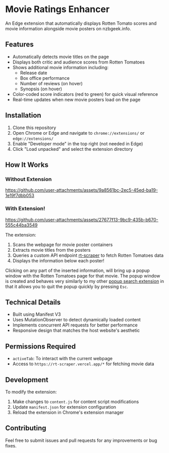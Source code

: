 # Movie Ratings Enhancer

An Edge extension that automatically displays Rotten Tomato scores and movie
information alongside movie posters on nzbgeek.info.

## Features

- Automatically detects movie titles on the page
- Displays both critic and audience scores from Rotten Tomatoes
- Shows additional movie information including:
  - Release date
  - Box office performance
  - Number of reviews (on hover)
  - Synopsis (on hover)
- Color-coded score indicators (red to green) for quick visual reference
- Real-time updates when new movie posters load on the page

## Installation

1. Clone this repository
2. Open Chrome or Edge and navigate to `chrome://extensions/` or `edge://extensions/`
3. Enable "Developer mode" in the top right (not needed in Edge)
4. Click "Load unpacked" and select the extension directory

## How It Works

### Without Extension
https://github.com/user-attachments/assets/9a8561bc-2ec5-45ed-ba19-1e19f7dbb053


### With Extension!
https://github.com/user-attachments/assets/27677f13-9bc9-435b-b670-555c44ba3549

The extension:

1. Scans the webpage for movie poster containers
2. Extracts movie titles from the posters
3. Queries a custom API endpoint [rt-scraper](https://github.com/agustinfitipaldi/rt-scraper) to fetch Rotten Tomatoes data
4. Displays the information below each poster!

Clicking on any part of the inserted information, will bring up a popup window with
the Rotten Tomatoes page for that movie. The popup window is created and behaves very
similarly to my other [popup search extension](https://github.com/agustinfitipaldi/popup-search) in that it allows you to
quit the popup quickly by pressing `Esc`.

## Technical Details

- Built using Manifest V3
- Uses MutationObserver to detect dynamically loaded content
- Implements concurrent API requests for better performance
- Responsive design that matches the host website's aesthetic

## Permissions Required

- `activeTab`: To interact with the current webpage
- Access to `https://rt-scraper.vercel.app/*` for fetching movie data

## Development

To modify the extension:

1. Make changes to `content.js` for content script modifications
2. Update `manifest.json` for extension configuration
3. Reload the extension in Chrome's extension manager

## Contributing

Feel free to submit issues and pull requests for any improvements or bug fixes.
